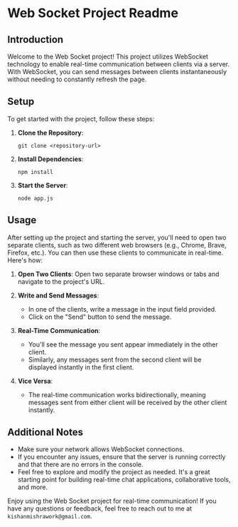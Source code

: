 # Web Socket Project Readme

## Introduction
Welcome to the Web Socket project! This project utilizes WebSocket technology to enable real-time communication between clients via a server. With WebSocket, you can send messages between clients instantaneously without needing to constantly refresh the page.

## Setup
To get started with the project, follow these steps:

1. **Clone the Repository**: 
    ```
    git clone <repository-url>
    ```

2. **Install Dependencies**: 
    ```
    npm install
    ```

3. **Start the Server**: 
    ```
    node app.js
    ```

## Usage
After setting up the project and starting the server, you'll need to open two separate clients, such as two different web browsers (e.g., Chrome, Brave, Firefox, etc.). You can then use these clients to communicate in real-time. Here's how:

1. **Open Two Clients**: Open two separate browser windows or tabs and navigate to the project's URL.

2. **Write and Send Messages**:
   - In one of the clients, write a message in the input field provided.
   - Click on the "Send" button to send the message.

3. **Real-Time Communication**:
   - You'll see the message you sent appear immediately in the other client.
   - Similarly, any messages sent from the second client will be displayed instantly in the first client.

4. **Vice Versa**:
   - The real-time communication works bidirectionally, meaning messages sent from either client will be received by the other client instantly.

## Additional Notes
- Make sure your network allows WebSocket connections.
- If you encounter any issues, ensure that the server is running correctly and that there are no errors in the console.
- Feel free to explore and modify the project as needed. It's a great starting point for building real-time chat applications, collaborative tools, and more.

Enjoy using the Web Socket project for real-time communication! If you have any questions or feedback, feel free to reach out to me at ```kishanmishrawork@gmail.com```.

